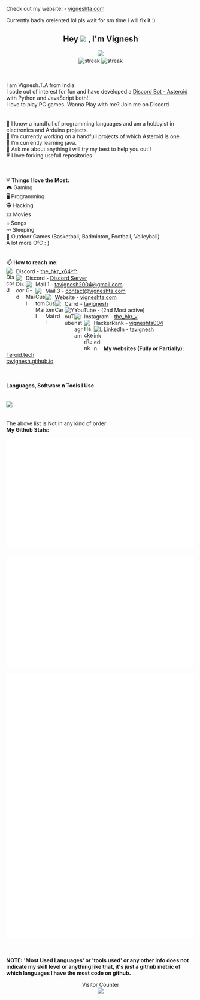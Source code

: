 Check out my website! - [vigneshta.com](https://vigneshta.com)

Currently badly oreiented lol pls wait for sm time i will fix it :)

<h2 align="center">Hey <img src="https://media.giphy.com/media/hvRJCLFzcasrR4ia7z/giphy.gif" width="25px"> , I'm Vignesh</a></h2>
<p align="center">
  <img src="https://camo.githubusercontent.com/baf27de46c948d7acb1efab98422029936f096363e6e1e7068bd63119285748a/68747470733a2f2f726561646d652d747970696e672d7376672e6865726f6b756170702e636f6d3f636f6c6f723d303446324637266c696e65733d446576656c6f7065722b446576656c6f70696e672b446576656c6f706d656e743b47616d65722b47616d696e672b47616d653b456e6a6f7965722b456e6a6f79696e672b456e6a6f796d656e74"><br>
  <img src="https://github-readme-streak-stats.herokuapp.com?user=tavignesh&theme=react&ring=2BDD18&fire=DD2727&currStreakLabel=DD4D5E&sideLabels=DD636E" alt="streak" />
  <img src="https://github-profile-trophy.vercel.app/?username=ryo-ma&theme=onedark" alt="streak" />
</p>
<br><br>
I am Vignesh.T.A from India.<br>
I code out of interest for fun and have developed a <a href="https://discord.gg/pDzrEyGpxE">Discord Bot - Asteroid</a> with Python and JavaScript both!!<br>
I love to play PC games. Wanna Play with me? Join me on Discord<br>
<br><br>
🔭 I know a handfull of programming languages and am a hobbyist in electronics and Arduino projects.<br>
🔭 I’m currently working on a handfull projects of which Asteroid is one.<br>
🌱 I’m currently learning java.<br>
💬 Ask me about anything i will try my best to help you out!!<br>
💗 I love forking usefull repositories<br>
<br><br>

💗 <b>Things I love the Most:</b><br>
🎮 Gaming<br>
🖥️ Programming<br>
🕵️ Hacking<br>
🎞️ Movies<br>
🎶 Songs<br>
💤 Sleeping<br>
🏀 Outdoor Games (Basketball, Badminton, Football, Volleyball)<br>
A lot more OfC : ) <br>
<br><br>
📫 <b>How to reach me:</b><br>
<img align="left" alt="Discord" width="26px" src="https://discord.com/assets/f8389ca1a741a115313bede9ac02e2c0.svg"></img> Discord - <a href="https://discord.com/users/641305773095387156">the_hkr_x64ᴰᵉᵛ</a><br>
<img align="left" alt="Discord" width="26px" src="https://discord.com/assets/f8389ca1a741a115313bede9ac02e2c0.svg"/> Discord - <a href="https://discord.gg/GWzQ5zqQeS">Discord Server</a><br>
<img align="left" alt="G-Mail" width="26px" src="https://cdn.discordapp.com/attachments/829651215235153954/877419668191711273/512px-Gmail_icon_28202029.png"/> Mail 1 - <a href="mailto:tavignesh@gmail.com">tavignesh2004@gmail.com</a><br>
<img align="left" alt="Custom Mail" width="26px" src="https://cdn.discordapp.com/attachments/829651215235153954/877420270128889856/free-mail-icon-1008-thumb.png"/> Mail 3 - <a href="mailto:contact@vigneshta.com">contact@vigneshta.com</a><br>
<img align="left" alt="Custom Mail" width="26px" src="https://cdn.discordapp.com/attachments/829651215235153954/877420986578899054/web-site-png-1-Transparent-Images.png"/> Website - <a href="https://vigneshta.com">vigneshta.com</a><br>
<img align="left" alt="Carrd" width="26px" src="https://cdn.discordapp.com/attachments/829651215235153954/877421719848103936/image-removebg-preview.png"/> Carrd - <a href="https://tavignesh.carrd.co">tavignesh</a><br>
<img align="left" alt="YouTube" width="26px" src="https://cdn.discordapp.com/attachments/829651215235153954/877422254684790804/youtube_logo_icon_147199.png"/> YouTube -  (2nd Most active)<br>
<img align="left" alt="Instagram" width="26px" src="https://cdn.discordapp.com/attachments/829651215235153954/877422830399160330/580b57fcd9996e24bc43c521.png"/> Instagram - <a href="https://instagram.com/the_hkr_v">the_hkr_v</a><br>
<img align="left" alt="HackerRank" width="26px" src="https://cdn.discordapp.com/attachments/829651215235153954/877423127502651412/HackerRank_Icon-1000px.png"/> HackerRank - <a href="https://hackerrank.com/vigneshta004">vigneshta004</a><br>
<img align="left" alt="LinkedIn" width="26px" src="https://cdn.discordapp.com/attachments/829651215235153954/877424671245631528/Linkedin-logo-icon-png.png"/> LinkedIn - <a href="https://www.linkedin.com/in/tavignesh/">tavignesh</a><br>
<br><br>
<b>My websites (Fully or Partially):</b><br>
<a href="https://vigneshta.com">Teroid.tech</a><br>
<a href="https://tavignesh.github.io">tavignesh.github.io</a><br>

<br><br>
<b>Languages, Software n Tools I Use</b><br>
<br><br>
<code><img height="35rem" src="https://cdn.discordapp.com/attachments/829651215235153954/856772702421647380/pycharm.png" /></code>

<br> The above list is Not in any kind of order <br>
<b>My Github Stats:</b><br>
<p align="center">
  <img src="https://raw.githubusercontent.com/tavignesh/github-stats-1/master/generated/overview.svg" alt="shwetangStats" />  
  <br />
  <br />
  <img src="https://raw.githubusercontent.com/tavignesh/github-stats-1/master/generated/languages.svg" alt="top-langs" />
  <br />
  <br />
  <img src="https://github.com/tavignesh/metrics/blob/master/github-metrics.svg" alt="stats" />
</p>
<br><br>
<b>NOTE: 'Most Used Languages' or 'tools used'  or any other info does not indicate my skill level or anything like that, it's just a github metric of which languages I have the most code on github.</b>
<br>
<p align="center"> 
  Visitor Counter<br>
  <img src="https://profile-counter.glitch.me/tavignesh/count.svg" /><br>
</p>
